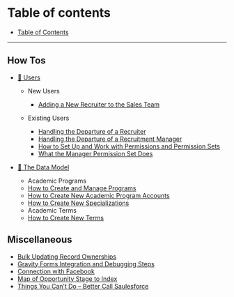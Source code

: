 # Table of contents

* [Table of Contents](README.md)

***

## How Tos

* [👥 Users](users/README.md)
  * New Users
    - [Adding a New Recruiter to the Sales Team](users/adding-a-new-recruiter-to-the-sales-team.md)

  * Existing Users
    - [Handling the Departure of a Recruiter](users/handling-the-departure-of-a-recruiter.md)
    - [Handling the Departure of a Recruitment Manager](users/Handling-the-Departure-of-a-Recruitment-Manager.md)
    - [How to Set Up and Work with Permissions and Permission Sets](users/How-to-Set-Up-and-Work-with-Permissions-and-Permission-Sets.md)
    - [What the Manager Permission Set Does](users/What-the-Manager-Permission-Set-Does.md)

* [🧬 The Data Model](data-model/README.md)
  * Academic Programs
  - [How to Create and Manage Programs](data-model/how-to-create-and-manage-programs.md)
  - [How to Create New Academic Program Accounts](data-model/How-to-Create-New-Academic-Program-Accounts.md)
  - [How to Create New Specializations](data-model/How-to-Create-New-Specializations.md)

  * Academic Terms
  - [How to Create New Terms](data-model/How-to-Create-New-Terms.md)

## Miscellaneous
  - [Bulk Updating Record Ownerships](misc/Bulk-Updating-Record-Ownerships.md)
  - [Gravity Forms Integration and Debugging Steps](misc/data-model/Gravity-Forms-Integration-and-Debugging-Steps.md)
  - [Connection with Facebook](misc/Connection-with-Facebook.md)
  - [Map of Opportunity Stage to Index](misc/data-model/Map-of-Opportunity-Stage-to-Index.md)
  - [Things You Can’t Do – Better Call Saulesforce](misc/data-model/Things-You-Can’t-Do-–-Better-Call-Saulesforce.md)
